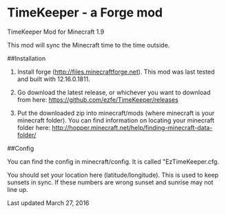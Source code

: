 TimeKeeper - a Forge mod
=============

TimeKeeper Mod for Minecraft 1.9

This mod will sync the Minecraft time to the time outside.

##Installation

1. Install forge (http://files.minecraftforge.net). This mod was last tested and built with 12.16.0.1811.

2. Go download the latest release, or whichever you want to download from here: https://github.com/ezfe/TimeKeeper/releases

3. Put the downloaded zip into minecraft/mods (where minecraft is your minecraft folder). You can find information on locating your minecraft folder here: http://hopper.minecraft.net/help/finding-minecraft-data-folder/

##Config

You can find the config in minecraft/config. It is called "EzTimeKeeper.cfg.

You should set your location here (latitude/longitude). This is used to keep sunsets in sync. If these numbers are wrong sunset and sunrise may not line up.

Last updated March 27, 2016